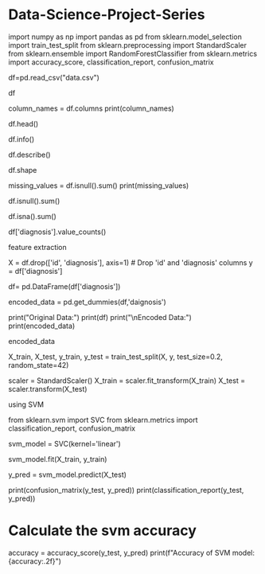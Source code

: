 # Data-Science-Project-Series
import numpy as np
import pandas as pd
from sklearn.model_selection import train_test_split
from sklearn.preprocessing import StandardScaler
from sklearn.ensemble import RandomForestClassifier
from sklearn.metrics import accuracy_score, classification_report, confusion_matrix

df=pd.read_csv("data.csv")

df

column_names = df.columns
print(column_names)

df.head()

df.info()

df.describe()

df.shape

missing_values = df.isnull().sum()
print(missing_values)


df.isnull().sum()

df.isna().sum()

df['diagnosis'].value_counts()

feature extraction

X = df.drop(['id', 'diagnosis'], axis=1)  # Drop 'id' and 'diagnosis' columns
y = df['diagnosis']

df= pd.DataFrame(df['diagnosis'])

encoded_data = pd.get_dummies(df,'daignosis')

print("Original Data:")
print(df)
print("\nEncoded Data:")
print(encoded_data)

encoded_data

X_train, X_test, y_train, y_test = train_test_split(X, y, test_size=0.2, random_state=42)

scaler = StandardScaler()
X_train = scaler.fit_transform(X_train)
X_test = scaler.transform(X_test)

using SVM

from sklearn.svm import SVC
from sklearn.metrics import classification_report, confusion_matrix

svm_model = SVC(kernel='linear')

svm_model.fit(X_train, y_train)

y_pred = svm_model.predict(X_test)

print(confusion_matrix(y_test, y_pred))
print(classification_report(y_test, y_pred))

# Calculate the  svm accuracy
accuracy = accuracy_score(y_test, y_pred)
print(f"Accuracy of SVM model: {accuracy:.2f}")
